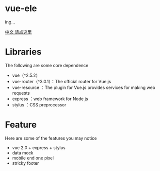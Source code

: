 # vue-ele

ing...

[中文 请点这里](./README-CN.md)

# Libraries
The following are some core dependence
- vue（^2.5.2）
- vue-router（^3.0.1）：The official router for Vue.js
- vue-resource ：The plugin for Vue.js provides services for making web requests
- express ：web framework for Node.js
- stylus ：CSS preprocessor

# Feature
Here are some of the features you may notice
- vue 2.0 + express + stylus
- data mock
- mobile end one pixel
- stricky footer


